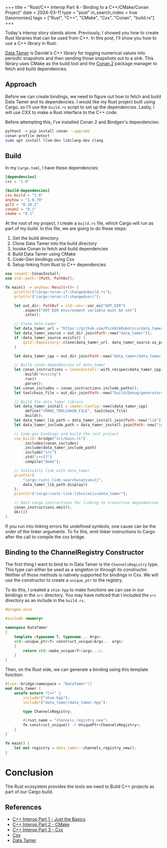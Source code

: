 +++
title = "Rust/C++ Interop Part 4 - Binding to a C++/CMake/Conan Project"
date = 2024-03-11
type = "post"
in_search_index = true
[taxonomies]
tags = ["Rust", "C++", "CMake", "Cxx", "Conan", "build.rs"]
+++

Today's interop story stands alone.
Previously, I showed you how to create Rust libraries that can be used from C++.
In this post, I'll show you how to use a C++ library in Rust.

[Data Tamer](https://github.com/PickNikRobotics/data_tamer) is Davide's C++ library for logging numerical values into periodic snapshots and then sending those snapshots out to a sink.
This library uses CMake as the build tool and the [Conan 2](https://docs.conan.io/2/) package manager to fetch and build dependencies.

## Approach

Before we can create bindings, we need to figure out how to fetch and build Data Tamer and its dependencies.
I would like my Rust project built using Cargo, so I'll use the `build.rs` script to set up the dependencies.
Lastly, I will use CXX to make a Rust interface to the C++ code.

Before attempting this, I've installed Conan 2 and Bindgen's dependencies:
```bash
python3 -m pip install conan --upgrade
conan profile detect
sudo apt install llvm-dev libclang-dev clang
```

## Build

In my `Cargo.toml`, I have these dependencies:
```toml
[dependencies]
cxx = "1.0"

[build-dependencies]
cxx-build = "1.0"
anyhow = "1.0.79"
git2 = "0.18.2"
conan2 = "0.1"
cmake = "0.1"
```

At the root of my project, I create a `build.rs` file, which Cargo will run as part of my build.
In this file, we are going to do these steps:

1. Get the build directory
2. Clone Data Tamer into the build directory
3. Invoke Conan to fetch and build dependencies
4. Build Data Tamer using CMake
5. Code-Gen bindings using Cxx
6. Setup linking from Rust to C++ dependencies

```rust
use conan2::ConanInstall;
use std::path::{Path, PathBuf};

fn main() -> anyhow::Result<()> {
    println!("cargo:rerun-if-changed=build.rs");
    println!("cargo:rerun-if-changed=src");

    let out_dir: PathBuf = std::env::var_os("OUT_DIR")
        .expect("OUT_DIR environment variable must be set")
        .into();

    // Clone data-tamer
    let data_tamer_url = "https://github.com/PickNikRobotics/data_tamer";
    let data_tamer_source = out_dir.join(Path::new("data_tamer"));
    if !data_tamer_source.exists() {
        git2::Repository::clone(data_tamer_url, data_tamer_source.as_path())?;
    }

    let data_tamer_cpp = out_dir.join(Path::new("data_tamer/data_tamer_cpp"));

    // Build conan dependencies of data_tamer
    let conan_instructions = ConanInstall::with_recipe(&data_tamer_cpp)
        .build("missing")
        .run()
        .parse();
    let conan_includes = conan_instructions.include_paths();
    let toolchain_file = out_dir.join(Path::new("build/Debug/generators/conan_toolchain.cmake"));

    // Build the data_tamer library
    let data_tamer_install = cmake::Config::new(&data_tamer_cpp)
        .define("CMAKE_TOOLCHAIN_FILE", toolchain_file)
        .build();
    let data_tamer_lib_path = data_tamer_install.join(Path::new("lib"));
    let data_tamer_include_path = data_tamer_install.join(Path::new("include"));

    // Code-gen bindings and build the rust project
    cxx_build::bridge("src/main.rs")
        .includes(conan_includes)
        .include(data_tamer_include_path)
        .include("src")
        .std("c++17")
        .compile("demo");

    // Statically link with data_tamer
    println!(
        "cargo:rustc-link-search=native={}",
        data_tamer_lib_path.display()
    );
    println!("cargo:rustc-link-lib=static=data_tamer");

    // Emit cargo instructions for linking to transitive dependencies
    conan_instructions.emit();
    Ok(())
}
```

If you run into linking errors for undefined symbols, one cause can be the order of the linker arguments.
To fix this, emit linker instructions to Cargo after the call to compile the cxx bridge.

## Binding to the ChannelRegistry Constructor

The first thing I want to bind to in Data Tamer is the `ChannelsRegistry` type.
This type can either be used as a singleton or through its constructor.
Neither of those methods is natively supported for bindings in Cxx.
We will use the constructor to create a `unique_ptr` to the registry.

To do this, I created a `shim.hpp` to make functions we can use in our bindings in the `src` directory.
You may have noticed that I included the `src` directory as an include in the `build.rs`.
```C++
#pragma once

#include <memory>

namespace DataTamer
{
    template <typename T, typename... Args>
    std::unique_ptr<T> construct_unique(Args... args)
    {
        return std::make_unique<T>(args...);
    }
}
```

Then, on the Rust side, we can generate a binding using this template function:
```rust
#[cxx::bridge(namespace = "DataTamer")]
mod data_tamer {
    unsafe extern "C++" {
        include!("shim.hpp");
        include!("data_tamer/data_tamer.hpp");

        type ChannelsRegistry;

        #[rust_name = "channels_registry_new"]
        fn construct_unique() -> UniquePtr<ChannelsRegistry>;
    }
}

fn main() {
    let mut registry = data_tamer::channels_registry_new();
}
```

# Conclusion
The Rust ecosystem provides the tools we need to Build C++ projects as part of our Cargo build.

## References
- [C++ Interop Part 1 - Just the Basics](/posts/rust-cpp-interop)
- [C++ Interop Part 2 - CMake](/posts/rust-cmake-interop-cmake/)
- [C++ Interop Part 3 - Cxx](/posts/rust-cmake-interop-part-3-cxx/)
- [Cxx](https://cxx.rs/)
- [Data Tamer](https://github.com/PickNikRobotics/data_tamer)
